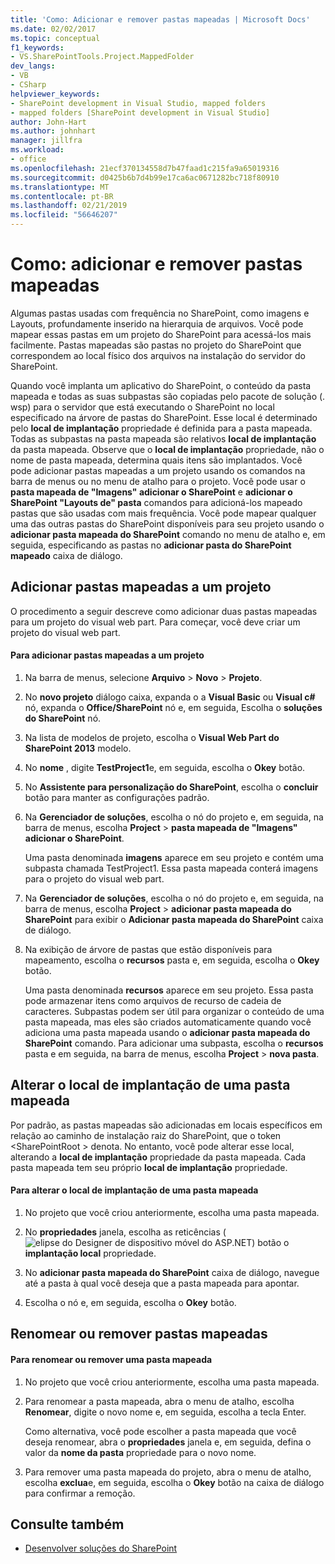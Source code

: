 ```yaml
---
title: 'Como: Adicionar e remover pastas mapeadas | Microsoft Docs'
ms.date: 02/02/2017
ms.topic: conceptual
f1_keywords:
- VS.SharePointTools.Project.MappedFolder
dev_langs:
- VB
- CSharp
helpviewer_keywords:
- SharePoint development in Visual Studio, mapped folders
- mapped folders [SharePoint development in Visual Studio]
author: John-Hart
ms.author: johnhart
manager: jillfra
ms.workload:
- office
ms.openlocfilehash: 21ecf370134558d7b47faad1c215fa9a65019316
ms.sourcegitcommit: d0425b6b7d4b99e17ca6ac0671282bc718f80910
ms.translationtype: MT
ms.contentlocale: pt-BR
ms.lasthandoff: 02/21/2019
ms.locfileid: "56646207"
---
```

# <a name="how-to-add-and-remove-mapped-folders"></a>Como: adicionar e remover pastas mapeadas
  Algumas pastas usadas com frequência no SharePoint, como imagens e Layouts, profundamente inserido na hierarquia de arquivos. Você pode mapear essas pastas em um projeto do SharePoint para acessá-los mais facilmente. Pastas mapeadas são pastas no projeto do SharePoint que correspondem ao local físico dos arquivos na instalação do servidor do SharePoint.

 Quando você implanta um aplicativo do SharePoint, o conteúdo da pasta mapeada e todas as suas subpastas são copiadas pelo pacote de solução (. wsp) para o servidor que está executando o SharePoint no local especificado na árvore de pastas do SharePoint. Esse local é determinado pelo **local de implantação** propriedade é definida para a pasta mapeada. Todas as subpastas na pasta mapeada são relativos **local de implantação** da pasta mapeada. Observe que o **local de implantação** propriedade, não o nome de pasta mapeada, determina quais itens são implantados.
Você pode adicionar pastas mapeadas a um projeto usando os comandos na barra de menus ou no menu de atalho para o projeto. Você pode usar o **pasta mapeada de "Imagens" adicionar o SharePoint** e **adicionar o SharePoint "Layouts de" pasta** comandos para adicioná-los mapeado pastas que são usadas com mais frequência. Você pode mapear qualquer uma das outras pastas do SharePoint disponíveis para seu projeto usando o **adicionar pasta mapeada do SharePoint** comando no menu de atalho e, em seguida, especificando as pastas no **adicionar pasta do SharePoint mapeado** caixa de diálogo.

## <a name="add-mapped-folders-to-a-project"></a>Adicionar pastas mapeadas a um projeto
 O procedimento a seguir descreve como adicionar duas pastas mapeadas para um projeto do visual web part. Para começar, você deve criar um projeto do visual web part.

#### <a name="to-add-mapped-folders-to-a-project"></a>Para adicionar pastas mapeadas a um projeto

1.  Na barra de menus, selecione **Arquivo** > **Novo** > **Projeto**.

2.  No **novo projeto** diálogo caixa, expanda o a **Visual Basic** ou **Visual c#** nó, expanda o **Office/SharePoint** nó e, em seguida, Escolha o **soluções do SharePoint** nó.

3.  Na lista de modelos de projeto, escolha o **Visual Web Part do SharePoint 2013** modelo.

4.  No **nome** , digite **TestProject1**e, em seguida, escolha o **Okey** botão.

5.  No **Assistente para personalização do SharePoint**, escolha o **concluir** botão para manter as configurações padrão.

6.  Na **Gerenciador de soluções**, escolha o nó do projeto e, em seguida, na barra de menus, escolha **Project** > **pasta mapeada de "Imagens" adicionar o SharePoint**.

     Uma pasta denominada **imagens** aparece em seu projeto e contém uma subpasta chamada TestProject1. Essa pasta mapeada conterá imagens para o projeto do visual web part.

7.  Na **Gerenciador de soluções**, escolha o nó do projeto e, em seguida, na barra de menus, escolha **Project** > **adicionar pasta mapeada do SharePoint** para exibir o  **Adicionar pasta mapeada do SharePoint** caixa de diálogo.

8.  Na exibição de árvore de pastas que estão disponíveis para mapeamento, escolha o **recursos** pasta e, em seguida, escolha o **Okey** botão.

     Uma pasta denominada **recursos** aparece em seu projeto. Essa pasta pode armazenar itens como arquivos de recurso de cadeia de caracteres. Subpastas podem ser útil para organizar o conteúdo de uma pasta mapeada, mas eles são criados automaticamente quando você adiciona uma pasta mapeada usando o **adicionar pasta mapeada do SharePoint** comando. Para adicionar uma subpasta, escolha o **recursos** pasta e em seguida, na barra de menus, escolha **Project** > **nova pasta**.

## <a name="change-the-deployment-location-of-a-mapped-folder"></a>Alterar o local de implantação de uma pasta mapeada
 Por padrão, as pastas mapeadas são adicionadas em locais específicos em relação ao caminho de instalação raiz do SharePoint, que o token \<SharePointRoot > denota. No entanto, você pode alterar esse local, alterando a **local de implantação** propriedade da pasta mapeada. Cada pasta mapeada tem seu próprio **local de implantação** propriedade.

#### <a name="to-change-the-deployment-location-of-a-mapped-folder"></a>Para alterar o local de implantação de uma pasta mapeada

1.  No projeto que você criou anteriormente, escolha uma pasta mapeada.

2.  No **propriedades** janela, escolha as reticências (![elipse do Designer de dispositivo móvel do ASP.NET](../sharepoint/media/mwellipsis.gif "elipse do Designer de dispositivo móvel do ASP.NET")) botão o **implantação local** propriedade.

3.  No **adicionar pasta mapeada do SharePoint** caixa de diálogo, navegue até a pasta à qual você deseja que a pasta mapeada para apontar.

4.  Escolha o nó e, em seguida, escolha o **Okey** botão.

## <a name="rename-or-remove-mapped-folders"></a>Renomear ou remover pastas mapeadas

#### <a name="to-rename-or-remove-a-mapped-folder"></a>Para renomear ou remover uma pasta mapeada

1.  No projeto que você criou anteriormente, escolha uma pasta mapeada.

2.  Para renomear a pasta mapeada, abra o menu de atalho, escolha **Renomear**, digite o novo nome e, em seguida, escolha a tecla Enter.

     Como alternativa, você pode escolher a pasta mapeada que você deseja renomear, abra o **propriedades** janela e, em seguida, defina o valor da **nome da pasta** propriedade para o novo nome.

3.  Para remover uma pasta mapeada do projeto, abra o menu de atalho, escolha **exclua**e, em seguida, escolha o **Okey** botão na caixa de diálogo para confirmar a remoção.

## <a name="see-also"></a>Consulte também
- [Desenvolver soluções do SharePoint](../sharepoint/developing-sharepoint-solutions.md)
